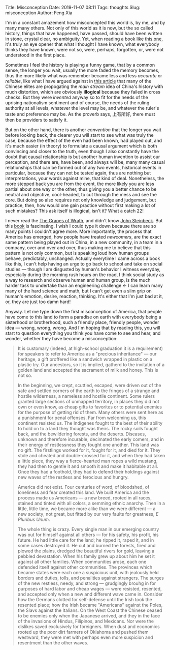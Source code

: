 Title: Misconception
Date: 2019-11-07 08:11
Tags: thoughts
Slug: misconception
Author: Feng Xia

I'm in a constant amazement how misconcepted this world is, by me, and
by many many others. Not only of this world as it is now, but the so
called history, things that have happened, have passed, should have
been written in stone, crystal clear, no ambiguity. Yet, when reading
a book like [this one][1], it's truly an eye opener that what I
thought I have known, what everybody thinks they have known, were not
so, were, perhaps, forgotten, or, were not understood in the first
place.

Sometimes I feel the history is playing a funny game, that by a common
sense, the longer you wait, usually the more faded the memory becomes,
thus the more likely what was remember became less and less _accurate_
or _reliable_, like what I have argued against in [this article][2]
that many of the Chinese elites are propogating the _main stream_ idea
of China's history with much distortion, which are obviously
**illogical** because they failed in cross checks. But they were
_invented_ anyway so to fit for the needs of the uprising nationalism
sentiment and of course, the needs of the ruling authority at all
levels, whatever the level may be, and whatever the ruler's taste and
preference may be. As the proverb says, 上有所好, there must then be
providers to satisfy it.

But on the other hand, there is another _convention_ that the longer
you wait before looking back, the clearer you will start to see what
was truly the case, because the effect of the even had been known, had
played out, and it's much easier (in theory) to formulate a causal
argument which is both convincing and closer to the truth, even though
I also constantly have the doubt that causal relationship is but
another human invention to assist our perception, and there are, have
been, and always will be, many many casual relationships that can be
formed out of any two events, historical events in particular, because
they can not be tested again, thus are nothing but interpretations,
your words against mine, that kind of deal. Nonetheless, the more
stepped back you are from the event, the more likely you are less
partial about one way or the other, thus giving you a better chance to
be neutral and objective, cool-headed, to cut through the mess and see
the core. But doing so also requires not only knowledge and judgement,
but practice, then, how would one gain practice without first making a
lot of such mistakes? This ask itself is illogical, isn't it? What a
catch 22!

I never read the [The Grapes of Wrath][3], and didn't know [John
Steinbeck][4]. But this [book][1] is fascinating. I wish I could type
it down because there are so many points I couldn't agree more. More
importantly, the process that America has emerged, how people have
treated _newcomers_, are the exact same pattern being played out in
China, in a new community, in a team in a company, over and over and
over, thus making me to believe that this pattern is not only common,
but is speaking loud how human groups behave, predictably,
unchanged. Actually everytime I came across a book like this, I can't
help having an urge to go back to school and take on social studies
&mdash; though I am disgusted by human's behavior I witness everyday,
especially during the morning rush hours on the road, I think social
study as a way to research and observe human and human group, is the
much harder task to undertake than an engineering challenge &larr; I
can learn many many of the hard science and math, but I can't get even
a slim grip on human's emotion, desire, reaction, thinking. It's
either that I'm just bad at it, or, they are just too damn hard!

Anyway. Let me type down the first misconception of America, that
people have come to this land to form a paradise on earth with
everybody being a sisterhood or brotherhood, such a friendly place,
friendly people, wonder idea &mdash; wrong, wrong, wrong. And I'm
hoping that by reading this, you will start to question everything you
think you have come to see and hear, and wonder, whether they have
become a misconception:

> 
> It is customary (indeed, at high-school graduation it is a
> requirement) for speakers to refer to America as a "precious
> inheritance" &mdash; our heritage, a gift proffered like a sandwich
> wrapped in plastic on a plastic try. Our ancestors, so it is implied,
> gatherd to the invitation of a golden land and accepted the sacrament
> of milk and honey. This is not so.
> 
> In the beginning, we crept, scuttled, escaped, were driven out of the
> safe and settled corners of the earth to the fringes of a strange and
> hostile wilderness, a nameless and hostile continent. Some rulers
> granted large sections of unmapped territory, in places they did not
> own or even know, as cheap gifts to favorites or to potential enemies
> for the purpose of getting rid of them. Many others were sent here as
> a punishment for penal offenses. Far from welcoming us, this continent
> resisted us. The Indigenes fought to the best of their ability to hold
> on to a land they thought was theirs. The rocky soils fought back, and
> the bewildering forests, and the deserts. Diseases, unknown and
> therefore incurable, decimated the early comers, and in their energy
> of restlessness they fought one another. This land was no gift. The
> firstlings worked for it, fought for it, and died for it. They stole
> and cheated and double-crossed for it, and when they had taken a
> little piece, they way a fierce-hearted man ropes a wild mustang, they
> had then to gentle it and smooth it and make it habitable at all. Once
> they had a foothold, they had to defend their holdings against new
> waves of the restless and ferocious and hungry.
> 
> America did not exist. Four centuries of word, of bloodshed, of
> loneliness and fear created this land. We built America and the
> process made us Americans &mdash; a new breed, rooted in all races,
> stained and tinted with all colors, a semming ethnic anarchy. Then in
> a little, little time, we became more alike than we were different
> &mdash; a new society; not great, but fitted by our very faults for
> greatness, _E Pluribus Unum_.
> 
> The whole thing is crazy. Every single man in our emerging country was
> out for himself against all others &mdash; for his safety, his profit,
> his future. He had little care for the land; he ripped it, raped it,
> and in some cases destroyed it. He cut and burned the forests, fired
> and plowed the plains, dredged the beautiful rivers for gold, leaving
> a pebbled devastation. When his family grew up about him he set it
> against all other families. When communities arose, each one defended
> itself against other communities. The provinces which became states
> were each one a suspicious unit, with jealously held borders and
> duties, tolls, and penalities against strangers. The surges of the new
> restless, needy, and strong &mdash; grudgingly brouhg in for purposes
> of hard labor and cheap wages &mdash; were resisted, resented, and
> accepted only when a new and different wave came in. Consider how the
> Germans clotted for self-defense until the Irish took the resented
> place; how the Irish became "Americans" against the Poles, the Slavs
> against the Italians. On the West Coast the Chinese ceased to be
> enemies only when the Japanese arrived, and they in the face of the
> invasions of Hindus, Filipinos, and Mexicans. Nor were the dislikes
> saved exclusively for foreigners. When dust and economics rooted up
> the poor dirt farmers of Oklahoma and pushed them westward, they were
> met with perhaps even more suspicion and resentment than the other waves.
>

[1]: https://en.wikipedia.org/wiki/America_and_Americans
[2]: {filename}/thoughts/china%20nationalism.md
[3]: https://en.wikipedia.org/wiki/The_Grapes_of_Wrath
[4]: https://en.wikipedia.org/wiki/John_Steinbeck

